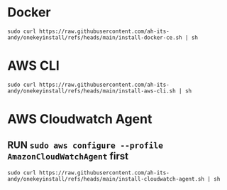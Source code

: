 # Docker
`sudo curl https://raw.githubusercontent.com/ah-its-andy/onekeyinstall/refs/heads/main/install-docker-ce.sh | sh`

# AWS CLI
`sudo curl https://raw.githubusercontent.com/ah-its-andy/onekeyinstall/refs/heads/main/install-aws-cli.sh | sh`

# AWS Cloudwatch Agent
## RUN `sudo aws configure --profile AmazonCloudWatchAgent` first
`sudo curl https://raw.githubusercontent.com/ah-its-andy/onekeyinstall/refs/heads/main/install-cloudwatch-agent.sh | sh`
